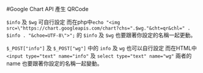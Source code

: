 #Google Chart API 產生 QRCode

```$info``` 及 ```$wg``` 可自行設定
而在php中```echo "<img src=\"https://chart.googleapis.com/chart?chs=".$wg."&cht=qr&chl=" . $info . "&choe=UTF-8\">";```
的 ```$info``` 及 ```$wg``` 也要跟著你設定的名稱一起更動。

```$_POST["info"]``` 及 ```$_POST["wg"]``` 中的 ```info``` 及 ```wg``` 也可以自行設定
而在HTML中 ```<input type="text" name="info"``` 及 ```select type="text" name="wg"```
兩者的 name 也要跟著你設定的名稱一起變動。
